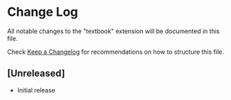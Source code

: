 # Change Log

All notable changes to the "textbook" extension will be documented in this file.

Check [Keep a Changelog](http://keepachangelog.com/) for recommendations on how to structure this file.

## [Unreleased]

- Initial release